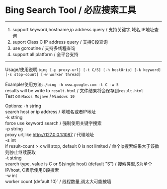# Bing Search Tool / 必应搜索工具
---------

 1. support keyword,hostname,ip address query / 支持关键字,域名,IP地址查询
 2. suport Class C IP address query / 支持C段查询
 3. use goroutine / 支持多线程查询
 4. support all platform / 全平台支持
 
---------
Usage/使用说明:`bing [-p proxy-url] [-t C/S] [-h hostOrip] [-k keyword] [-s stop-count] [-w worker thread]`  

Example/使用方法:`./bing -h www.google.com -t C -w 5`  
results will be write to `result.html` / 文件结果将会保存到`result.html`  
Test on `Macos Mojave` / `Windows 10`  

Options:
  -h string  
    	search host or ip address / 填域名或者IP地址   
  -k string  
    	force use keyword search / 强制使用关键字搜索  
  -p string  
    	proxy url,like http://127.0.0.1:1087 / 代理地址  
  -s int  
    	if result-count > x will stop, default 0 is not limited / 单个ip搜索结果大于该数则停止继续获取  
  -t string  
    	search type, value is C or S(single host) (default "S") / 搜索类型,S为单个IP/host, C表示使用C段搜索  
  -w int  
    	worker count (default 10)` / 线程数量,调太大可能被墙  